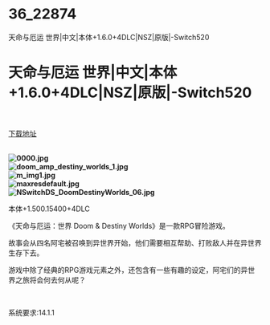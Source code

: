 # 36_22874
天命与厄运 世界|中文|本体+1.6.0+4DLC|NSZ|原版|-Switch520
# 天命与厄运 世界|中文|本体+1.6.0+4DLC|NSZ|原版|-Switch520
 <br/></br>
[下载地址](https://www.switch520.cc/article/22874 "下载地址")
<br/></br>

<p><strong><img title="0000.jpg" src="https://www.switch520.cc/muke_img/2022_04_03_a6444cf6156f9.jpg" alt="0000.jpg"><br>
<img title="doom_amp_destiny_worlds_1.jpg" src="https://www.switch520.cc/muke_img/2021_10_03_a9c0f2ae8c1e9.jpg" alt="doom_amp_destiny_worlds_1.jpg"></strong><br>
<strong><img title="m_img1.jpg" src="https://www.switch520.cc/muke_img/2021_10_03_26826102ea954.jpg" alt="m_img1.jpg"></strong><br>
<strong><img title="maxresdefault.jpg" src="https://www.switch520.cc/muke_img/2021_10_03_21f17dafca9a7.jpg" alt="maxresdefault.jpg"></strong><br>
<strong><img title="NSwitchDS_DoomDestinyWorlds_06.jpg" src="https://www.switch520.cc/muke_img/2021_10_03_8220aba4137b5.jpg" alt="NSwitchDS_DoomDestinyWorlds_06.jpg">&nbsp;</strong></p>
<p>本体+1.500.15400+4DLC</p>
<p>《天命与厄运：世界 Doom &amp; Destiny Worlds》是一款RPG冒险游戏。</p>
<p>故事会从四名阿宅被召唤到异世界开始，他们需要相互帮助、打败敌人并在异世界生存下去。</p>
<p>游戏中除了经典的RPG游戏元素之外，还包含有一些有趣的设定，阿宅们的异世界之旅将会何去何从呢？</p>
<p>&nbsp;</p>
<p>系统要求:14.1.1</p>




